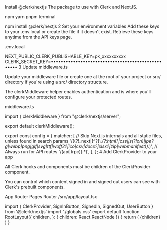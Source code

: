 Install @clerk/nextjs
The package to use with Clerk and NextJS.

npm
yarn
pnpm
terminal

npm install @clerk/nextjs
2
Set your environment variables
Add these keys to your .env.local or create the file if it doesn't exist. Retrieve these keys anytime from the API keys page.

.env.local


NEXT_PUBLIC_CLERK_PUBLISHABLE_KEY=pk_xxxxxxxxxx
CLERK_SECRET_KEY=••••••••••••••••••••••••••••••••••••••••••••••••••
3
Update middleware.ts

Update your middleware file or create one at the root of your project or src/ directory if you're using a src/ directory structure.

The clerkMiddleware helper enables authentication and is where you'll configure your protected routes.

middleware.ts

import { clerkMiddleware } from "@clerk/nextjs/server";

export default clerkMiddleware();

export const config = {
  matcher: [
    // Skip Next.js internals and all static files, unless found in search params
    '/((?!_next|[^?]*\\.(?:html?|css|js(?!on)|jpe?g|webp|png|gif|svg|ttf|woff2?|ico|csv|docx?|xlsx?|zip|webmanifest)).*)',
    // Always run for API routes
    '/(api|trpc)(.*)',
  ],
};
4
Add ClerkProvider to your app

All Clerk hooks and components must be children of the ClerkProvider component.

You can control which content signed in and signed out users can see with Clerk's prebuilt components.

App Router
Pages Router
/src/app/layout.tsx

import {
  ClerkProvider,
  SignInButton,
  SignedIn,
  SignedOut,
  UserButton
} from '@clerk/nextjs'
import './globals.css'
export default function RootLayout({
  children,
}: {
  children: React.ReactNode
}) {
  return (
    <ClerkProvider>
      <html lang="en">
        <body>
          <SignedOut>
            <SignInButton />
          </SignedOut>
          <SignedIn>
            <UserButton />
          </SignedIn>
          {children}
        </body>
      </html>
    </ClerkProvider>
  )
}